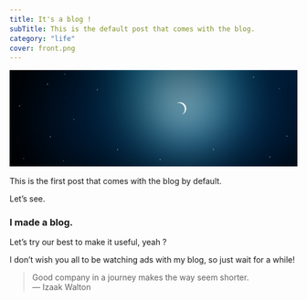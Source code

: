 ```yaml
---
title: It's a blog !
subTitle: This is the default post that comes with the blog.
category: "life"
cover: front.png
---
```


![his image](cover.png)

This is the first post that comes with the blog by default.

Let’s see.
### I made a blog.

Let’s try our best to make it useful, yeah ?

I don’t wish you all to be watching ads with my blog, so just wait for a while!
> Good company in a journey makes the way seem shorter.  
— Izaak Walton